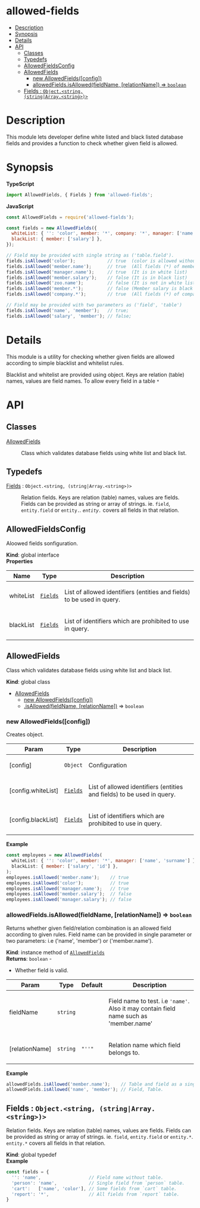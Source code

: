 <!-- DO NOT EDIT README.md (It will be overridden by README.hbs) -->

# allowed-fields

<!-- START doctoc generated TOC please keep comment here to allow auto update -->
<!-- DON'T EDIT THIS SECTION, INSTEAD RE-RUN doctoc TO UPDATE -->


- [Description](#description)
- [Synopsis](#synopsis)
- [Details](#details)
- [API](#api)
  - [Classes](#classes)
  - [Typedefs](#typedefs)
  - [AllowedFieldsConfig](#allowedfieldsconfig)
  - [AllowedFields](#allowedfields)
    - [new AllowedFields([config])](#new-allowedfieldsconfig)
    - [allowedFields.isAllowed(fieldName, [relationName]) ⇒ <code>boolean</code>](#allowedfieldsisallowedfieldname-relationname-%E2%87%92-codebooleancode)
  - [Fields : <code>Object.&lt;string, (string\|Array.&lt;string&gt;)&gt;</code>](#fields--codeobjectltstring-string%5Carrayltstringgtgtcode)

<!-- END doctoc generated TOC please keep comment here to allow auto update -->

# Description

This module lets developer define white listed and black listed database fields and provides a function to check whether
given field is allowed.

# Synopsis

**TypeScript**

```js
import AllowedFields, { Fields } from 'allowed-fields';
```

**JavaScript**

```js
const AllowedFields = require('allowed-fields');
```

```js
const fields = new AllowedFields({
  whiteList: { '': 'color', member: '*', company: '*', manager: ['name'] },
  blackList: { member: ['salary'] },
});

// Field may be provided with single string as ('table.field').
fields.isAllowed('color');            // true  (color is allowed without relation name)
fields.isAllowed('member.name');      // true  (All fields (*) of member except 'salary' is allowed)
fields.isAllowed('manager.name');     // true  (It is in white list)
fields.isAllowed('member.salary');    // false (It is in black list)
fields.isAllowed('zoo.name');         // false (It is not in white list)
fields.isAllowed('member.*');         // false (Member salary is black listed. All fields (*) except salary are allowed)
fields.isAllowed('company.*');        // true  (All fields (*) of company is in white list)

// Field may be provided with two parameters as ('field', 'table')
fields.isAllowed('name', 'member');   // true;
fields.isAllowed('salary', 'member'); // false;
```

# Details

This module is a utility for checking whether given fields are allowed according to simple blacklist and whitelist
rules.

Blacklist and whitelist are provided using object. Keys are relation (table) names, values are field names. To allow
every field in a table `*`

# API
## Classes

<dl>
<dt><a href="#AllowedFields">AllowedFields</a></dt>
<dd><p>Class which validates database fields using white list and black list.</p></dd>
</dl>

## Typedefs

<dl>
<dt><a href="#Fields">Fields</a> : <code>Object.&lt;string, (string|Array.&lt;string&gt;)&gt;</code></dt>
<dd><p>Relation fields. Keys are relation (table) names, values are fields.
Fields can be provided as string or array of strings. ie. <code>field</code>, <code>entity.field</code> or <code>entity.<em></code>.
<code>entity.</em></code> covers all fields in that relation.</p></dd>
</dl>

<a name="AllowedFieldsConfig"></a>

## AllowedFieldsConfig
<p>Aloowed fields sonfiguration.</p>

**Kind**: global interface  
**Properties**

| Name | Type | Description |
| --- | --- | --- |
| whiteList | [<code>Fields</code>](#Fields) | <p>List of allowed identifiers (entities and fields) to be used in query.</p> |
| blackList | [<code>Fields</code>](#Fields) | <p>List of identifiers which are prohibited to use in query.</p> |

<a name="AllowedFields"></a>

## AllowedFields
<p>Class which validates database fields using white list and black list.</p>

**Kind**: global class  

* [AllowedFields](#AllowedFields)
    * [new AllowedFields([config])](#new_AllowedFields_new)
    * [.isAllowed(fieldName, [relationName])](#AllowedFields+isAllowed) ⇒ <code>boolean</code>

<a name="new_AllowedFields_new"></a>

### new AllowedFields([config])
<p>Creates object.</p>


| Param | Type | Description |
| --- | --- | --- |
| [config] | <code>Object</code> | <p>Configuration</p> |
| [config.whiteList] | [<code>Fields</code>](#Fields) | <p>List of allowed identifiers (entities and fields) to be used in query.</p> |
| [config.blackList] | [<code>Fields</code>](#Fields) | <p>List of identifiers which are prohibited to use in query.</p> |

**Example**  
```js
const employees = new AllowedFields(
  whiteList: { '': 'color', member: '*', manager: ['name', 'surname'] },
  blackList: { member: ['salary', 'id'] },
);
employees.isAllowed('member.name');    // true
employees.isAllowed('color');          // true
employees.isAllowed('manager.name');   // true
employees.isAllowed('member.salary');  // false
employees.isAllowed('manager.salary'); // false
```
<a name="AllowedFields+isAllowed"></a>

### allowedFields.isAllowed(fieldName, [relationName]) ⇒ <code>boolean</code>
<p>Returns whether given field/relation combination is an allowed field according to given rules.
Field name can be provided in single parameter or two parameters: i.e ('name', 'member')  or ('member.name').</p>

**Kind**: instance method of [<code>AllowedFields</code>](#AllowedFields)  
**Returns**: <code>boolean</code> - <ul>
<li>Whether field is valid.</li>
</ul>  

| Param | Type | Default | Description |
| --- | --- | --- | --- |
| fieldName | <code>string</code> |  | <p>Field name to test. i.e <code>'name'</code>. Also it may contain field name such as 'member.name'</p> |
| [relationName] | <code>string</code> | <code>&quot;&#x27;&#x27;&quot;</code> | <p>Relation name which field belongs to.</p> |

**Example**  
```js
allowedFields.isAllowed('member.name');    // Table and field as a single string.
allowedFields.isAllowed('name', 'member'); // Field, Table.
```
<a name="Fields"></a>

## Fields : <code>Object.&lt;string, (string\|Array.&lt;string&gt;)&gt;</code>
<p>Relation fields. Keys are relation (table) names, values are fields.
Fields can be provided as string or array of strings. ie. <code>field</code>, <code>entity.field</code> or <code>entity.*</code>.
<code>entity.*</code> covers all fields in that relation.</p>

**Kind**: global typedef  
**Example**  
```js
const fields = {
  '': 'name',                  // Field name without table.
  'person': 'name',            // Single field from `person` table.
  'cart':   ['name', 'color'], // Some fields from `cart` table.
  'report': '*',               // All fields from `report` table.
}
```
